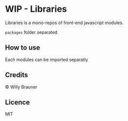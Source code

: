 # WIP - Libraries

Libraries is a mono-repos of front-end javascript modules. 

`packages` folder separated

## How to use

Each modules can be imported separatly

## Credits

© Willy Brauner

## Licence

MIT
